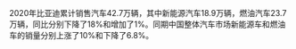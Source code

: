 2020年比亚迪累计销售汽车42.7万辆，其中新能源汽车18.9万辆，燃油汽车23.7万辆，同比分别下降了18%和增加了1%。同期中国整体汽车市场新能源车和燃油车的销量分别上涨了10%和下降了6.8%。
